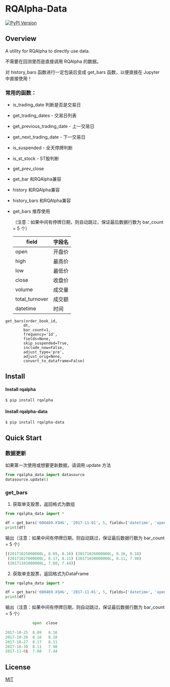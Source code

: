 # RQAlpha-Data

[![PyPI Version](https://img.shields.io/pypi/v/rqalpha-data.svg)](https://pypi.python.org/pypi/rqalpha-data)

## Overview
A utility for RQAlpha to directly use data.

不需要在回测里而是直接调用 RQAlpha 的数据。



对 history_bars 函数进行一定包装后变成 get_bars 函数，以便直接在 Jupyter 中直接使用！



### 常用的函数：

* is_trading_date 判断是否是交易日

* get_trading_dates - 交易日列表

* get_previous_trading_date - 上一交易日

* get_next_trading_date - 下一交易日

* is_suspended - 全天停牌判断

* is_st_stock - ST股判断​

* get_prev_close

* get_bar 和RQAlpha兼容

* history 和RQAlpha兼容

* history_bars 和RQAlpha兼容

* get_bars 推荐使用

  （注意：如果中间有停牌日期，则自动跳过，保证最后数据行数为 bar_count = 5 个）

  | field          | 字段名  |
  | -------------- | ---- |
  | open           | 开盘价  |
  | high           | 最高价  |
  | low            | 最低价  |
  | close          | 收盘价  |
  | volume         | 成交量  |
  | total_turnover | 成交额  |
  | datetime       | 时间   |



```
get_bars(order_book_id,
        dt,
        bar_count=1,
        frequency='1d',
        fields=None,
        skip_suspended=True,
        include_now=False,
        adjust_type='pre',
        adjust_orig=None,
        convert_to_dataframe=False)
```

## Install

#### Install rqalpha
```bash
$ pip install rqalpha
```

#### Install rqalpha-data
```bash
$ pip install rqalpha-data
```

## Quick Start

### 数据更新

如果第一次使用或想要更新数据，请调用 update 方法

```python
from rqalpha_data import datasource
datasource.update()
```

### get_bars

1. 获取单支股票，返回格式为数组

```python
from rqalpha_data import *

df = get_bars('600469.XSHG', '2017-11-01', 5, fields=['datetime', 'open', 'close'])
print(df)
```

输出（注意：如果中间有停牌日期，则自动跳过，保证最后数据行数为 bar_count = 5 个）

```python
[(20171025000000L, 8.09, 8.16) (20171026000000L, 8.16, 8.18)
 (20171027000000L, 8.17, 8.11) (20171030000000L, 8.11, 7.98)
 (20171101000000L, 7.88, 7.44)]
```



2. 获取单支股票，返回格式为DataFrame

```python
from rqalpha_data import *

df = get_bars('600469.XSHG', '2017-11-01', 5, fields=['datetime', 'open', 'close'], convert_to_dataframe=True)
print(df)
```

输出（注意：如果中间有停牌日期，则自动跳过，保证最后数据行数为 bar_count = 5 个）

```python
            open  close
                       
2017-10-25  8.09   8.16
2017-10-26  8.16   8.18
2017-10-27  8.17   8.11
2017-10-30  8.11   7.98
2017-11-01  7.88   7.44
```





## License

[MIT](https://tldrlegal.com/license/mit-license)


